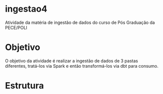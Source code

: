 # ingestao4
Atividade da matéria de ingestão de dados do curso de Pós Graduação da PECE/POLI


# Objetivo

O objetivo da atividade é realizar a ingestão de dados de 3 pastas diferentes, tratá-los via Spark e então transformá-los via dbt para consumo.

# Estrutura

